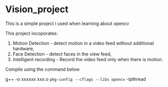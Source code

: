 # Vision_project
This is a simple project i used when learning about opencv

This project incoporates:
  1. Motion Detection - detect motion in a video feed without additional hardware,
  2. Face Detection - detect faces in the view feed,
  3. Intelligent recording -  Record the video feed only when there is motion.
  
Compile using the command below

g++ -o xxxxxx xxx.o `pkg-config --cflags --libs opencv` -lpthread
